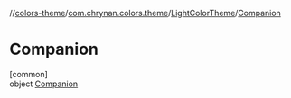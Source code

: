 //[colors-theme](../../../../index.md)/[com.chrynan.colors.theme](../../index.md)/[LightColorTheme](../index.md)/[Companion](index.md)

# Companion

[common]\
object [Companion](index.md)
